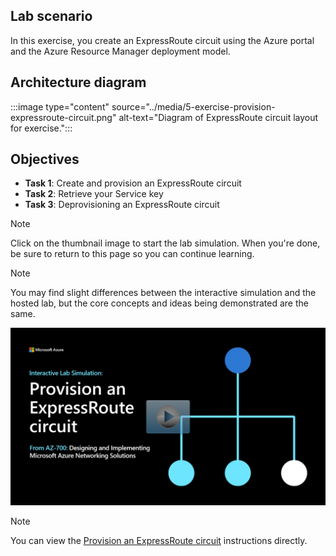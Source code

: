 ## Lab scenario

In this exercise, you create an ExpressRoute circuit using the Azure portal and the Azure Resource Manager deployment model.

## Architecture diagram

:::image type="content" source="../media/5-exercise-provision-expressroute-circuit.png" alt-text="Diagram of ExpressRoute circuit layout for exercise.":::

## Objectives

 -  **Task 1**: Create and provision an ExpressRoute circuit
 -  **Task 2**: Retrieve your Service key
 -  **Task 3**: Deprovisioning an ExpressRoute circuit


> [!NOTE]
> Click on the thumbnail image to start the lab simulation. When you're done, be sure to return to this page so you can continue learning. 

> [!NOTE]
> You may find slight differences between the interactive simulation and the hosted lab, but the core concepts and ideas being demonstrated are the same.



[![Screenshot of the simulation page.](../media/simulation-expressroute-thumbnail.jpg)](https://mslabs.cloudguides.com/guides/AZ-700%20Lab%20Simulation%20-%20Provision%20an%20ExpressRoute%20circuit)

> [!NOTE]
> You can view the [Provision an ExpressRoute circuit](https://microsoftlearning.github.io/AZ-700-Designing-and-Implementing-Microsoft-Azure-Networking-Solutions/Instructions/Exercises/M03-Unit%205%20Provision%20an%20ExpressRoute%20circuit.html) instructions directly. 
